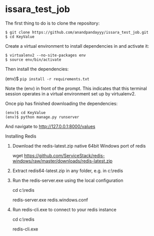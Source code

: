 # issara_test_job

The first thing to do is to clone the repository:

    $ git clone https://github.com/anandpandayyy/issara_test_job.git
    $ cd KeyValue  

Create a virtual environment to install dependencies in and activate it:

    $ virtualenv2 --no-site-packages env
    $ source env/bin/activate

Then install the dependencies:

(env)$ `pip install -r requirements.txt`

Note the (env) in front of the prompt. This indicates that this terminal session operates in a virtual environment set up by virtualenv2.

Once pip has finished downloading the dependencies:

    (env)$ cd KeyValue
    (env)$ python manage.py runserver


And navigate to http://127.0.0.1:8000/values

Installing Redis

1. Download the redis-latest.zip native 64bit Windows port of redis
   
    wget https://github.com/ServiceStack/redis-windows/raw/master/downloads/redis-latest.zip

2. Extract redis64-latest.zip in any folder, e.g. in c:\redis

3. Run the redis-server.exe using the local configuration
    
    cd c:\redis
    
    redis-server.exe redis.windows.conf

4. Run redis-cli.exe to connect to your redis instance
    
    cd c:\redis
    
    redis-cli.exe